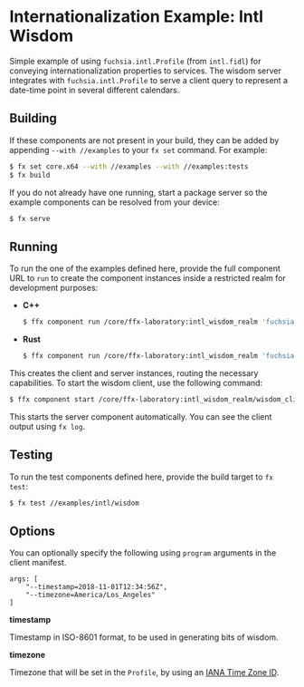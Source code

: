 # Internationalization Example: Intl Wisdom

Simple example of using `fuchsia.intl.Profile` (from `intl.fidl`) for conveying
internationalization properties to services. The wisdom server integrates
with `fuchsia.intl.Profile` to serve a client query to represent a date-time
point in several different calendars.

## Building

If these components are not present in your build, they can be added by
appending `--with //examples` to your `fx set` command. For example:

```bash
$ fx set core.x64 --with //examples --with //examples:tests
$ fx build
```

If you do not already have one running, start a package server so the example
components can be resolved from your device:

```bash
$ fx serve
```

## Running

To run the one of the examples defined here, provide the full component URL to
`run` to create the component instances inside a restricted realm for
development purposes:

-  **C++**

    ```bash
    $ ffx component run /core/ffx-laboratory:intl_wisdom_realm 'fuchsia-pkg://fuchsia.com/intl_wisdom#meta/intl_wisdom_realm.cm'
    ```

-  **Rust**

    ```bash
    $ ffx component run /core/ffx-laboratory:intl_wisdom_realm 'fuchsia-pkg://fuchsia.com/intl_wisdom_rust#meta/intl_wisdom_realm.cm'
    ```

This creates the client and server instances, routing the necessary capabilities.
To start the wisdom client, use the following command:

```bash
$ ffx component start /core/ffx-laboratory:intl_wisdom_realm/wisdom_client
```

This starts the server component automatically. You can see the client output
using `fx log`.

## Testing

To run the test components defined here, provide the build target to
`fx test`:

```bash
$ fx test //examples/intl/wisdom
```

## Options

You can optionally specify the following using `program` arguments in the client
manifest.

```json5
args: [
    "--timestamp=2018-11-01T12:34:56Z",
    "--timezone=America/Los_Angeles"
]
```

**timestamp**

Timestamp in ISO-8601 format, to be used in generating bits of wisdom.

**timezone**

Timezone that will be set in the `Profile`, by using an
[IANA Time Zone ID](http://en.wikipedia.org/wiki/List_of_tz_database_time_zones#List).
